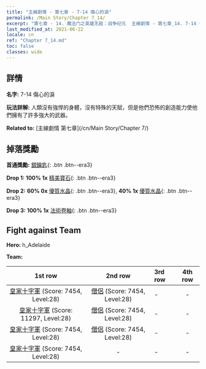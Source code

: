 ```yaml
---
title: "主線劇情 - 第七章 - 7-14 傷心的淚"
permalink: /Main Story/Chapter 7_14/
excerpt: "第七章 - 14. 魔法门之英雄无敌：战争纪元  主線劇情 - 第七章_14. 7-14 傷心的淚"
last_modified_at: 2021-06-22
locale: cn
ref: "Chapter 7_14.md"
toc: false
classes: wide
---
```


## 詳情

 **名字:** 7-14 傷心的淚

 **玩法詳解:** 人類沒有強悍的身體，沒有特殊的天賦，但是他們恐怖的創造能力使他們擁有了許多強大的武器。

 **Related to:** [主線劇情 第七章](/cn/Main Story/Chapter 7/)

## 掉落獎勵

 **首通獎勵:** [銀鑰匙](/cn/Items/con_693/){: .btn .btn--era3}

 **Drop 1:** **100% 1x** [精美寶石](/cn/Items/mat_23/){: .btn .btn--era3}

 **Drop 2:** **60% 0x** [優質水晶](/cn/Items/mat_17/){: .btn .btn--era3}, **40% 1x** [優質水晶](/cn/Items/mat_17/){: .btn .btn--era3}

 **Drop 3:** **100% 1x** [法術卷軸](/cn/Items/con_694/){: .btn .btn--era3}


## Fight against Team
 **Hero:** h_Adelaide

 **Team:**


  | 1st row | 2nd row | 3rd row | 4th row |
  |:----:|:----:|:----|:----:|
  | [皇家十字軍](/cn/units/Swordsman/) (Score: 7454, Level:28)  | [僧侶](/cn/units/Monk/) (Score: 7454, Level:28)  | - | - |
  | [皇家十字軍](/cn/units/Swordsman/) (Score: 11297, Level:28)  | [僧侶](/cn/units/Monk/) (Score: 7454, Level:28)  | - | - |
  | [皇家十字軍](/cn/units/Swordsman/) (Score: 7454, Level:28)  | [僧侶](/cn/units/Monk/) (Score: 7454, Level:28)  | - | - |
  | [皇家十字軍](/cn/units/Swordsman/) (Score: 7454, Level:28)  | - | - | - |


